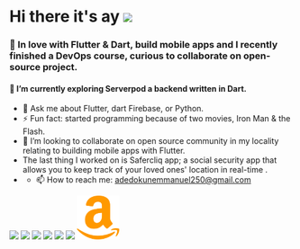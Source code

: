 # Hi there it's ay  <img src="https://raw.githubusercontent.com/MartinHeinz/MartinHeinz/master/wave.gif" width="30px">

### 🌱 In love with Flutter & Dart, build mobile apps and I recently finished a DevOps course, curious to collaborate on open-source project.
#### 🔭 I’m currently exploring Serverpod a backend written in Dart. 
- 💬 Ask me about Flutter, dart Firebase, or Python.
- ⚡ Fun fact: started programming because of two movies, Iron Man & the Flash.  
- 👯 I’m looking to collaborate on open source community in my locality relating to building mobile apps with Flutter.
- The last thing I worked on is Safercliq app; a social security app that allows you to keep track of your loved ones' location in real-time .
- - 📫 How to reach me: adedokunemmanuel250@gmail.com

<img src="https://img.shields.io/badge/dart-%230175C2.svg?&style=for-the-badge&logo=dart&logoColor=white" />  <img src="https://img.shields.io/badge/Flutter%20-%2302569B.svg?&style=for-the-badge&logo=Flutter&logoColor=white" />
<img src="https://img.shields.io/badge/Google%20Cloud-%234285F4?logo=google-cloud&logoColor=white&style=for-the-badge" />
<img src="https://img.shields.io/badge/python%20-%2314354C.svg?&style=for-the-badge&logo=python&logoColor=white" />
<img src="https://img.shields.io/badge/css3%20-%231572B6.svg?&style=for-the-badge&logo=css3&logoColor=white" />
<img src="https://img.shields.io/badge/html5%20-%23E34F26.svg?&style=for-the-badge&logo=html5&logoColor=white" />
<img src="https://raw.githubusercontent.com/raivo-otp/issuer-icons/master/vectors/amazon.com/amazon.svg?sanitize=true" width="75" /> 

<!--
![YOUR github stats](https://github-readme-stats.vercel.app/api?username=ay-emma)
<!--


<!-- 
[![Top Langs](https://github-readme-stats.vercel.app/api/top-langs/?username=ay-emma&langs_count=6)](https://github.com/ay-emma/github-readme-stats)
 -->
<!--
**ay-emma/ay-emma** is a ✨ _special_ ✨ repository because its `README.md` (this file) appears on your GitHub profile.

Here are some ideas to get you started:

### 🔭 I’m currently working on Safer-Cliq a flutter mobile app that helps you keep track of your loved ones location, using google maps. 
### 🌱 I’m currently learning ...
- 👯 I’m looking to collaborate on open source project related to flutter 
- 🤔 I’m looking for help with ...
- 💬 Ask me about ...
- 📫 How to reach me: ...
- 😄 Pronouns: ...
- ⚡ Fun fact: ...
-->
